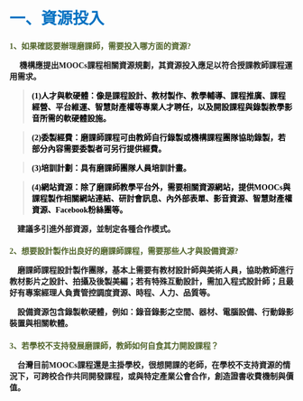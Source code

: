 # <font color=#0071C2 face=微軟正黑體>一、資源投入</font>

<font face=微軟正黑體>

<font color=#4E6228 face=微軟正黑體><h4>1、如果確認要辦理磨課師，需要投入哪方面的資源?</font>

<p>&nbsp;&nbsp;&nbsp;&nbsp; 機構應提出MOOCs課程相關資源規劃，其資源投入應足以符合授課教師課程運用需求。</p>

><font color=black><p>(1)人才與軟硬體：像是課程設計、教材製作、教學輔導、課程推廣、課程經營、平台維運、智慧財產權等專業人才聘任，以及開設課程與錄製教學影音所需的軟硬體設施。</p></font>

><font color=black><p>(2)委製經費：磨課師課程可由教師自行錄製或機構課程團隊協助錄製，若部分內容需要委製者可另行提供經費。</p></font>

><font color=black><p>(3)培訓計劃：具有磨課師團隊人員培訓計畫。</p></font>

><font color=black><p>(4)網站資源：除了磨課師教學平台外，需要相關資源網站，提供MOOCs與課程製作相關網站連結、研討會訊息、內外部表單、影音資源、智慧財產權資源、Facebook粉絲團等。 </p></font>

<p>&nbsp;&nbsp;&nbsp;&nbsp;建議多引進外部資源，並制定各種合作模式。 </p>

<font color=#4E6228 face=微軟正黑體><h4>2、想要設計製作出良好的磨課師課程，需要那些人才與設備資源? </font>

<p>&nbsp;&nbsp;&nbsp;&nbsp;磨課師課程設計製作團隊，基本上需要有教材設計師與美術人員，協助教師進行教材影片之設計、拍攝及後製美編；若有特殊互動設計，需加入程式設計師；且最好有專案經理人負責管控調度資源、時程、人力、品質等。 </p>

<p>&nbsp;&nbsp;&nbsp;&nbsp;設備資源包含錄製軟硬體，例如：錄音錄影之空間、器材、電腦設備、行動錄影裝置與相關軟體。 </p>

<font color=#4E6228 face=微軟正黑體><h4>3、若學校不支持發展磨課師，教師如何自食其力開設課程？  </font>

<p>&nbsp;&nbsp;&nbsp;&nbsp;台灣目前MOOCs課程還是主掛學校，很想開課的老師，在學校不支持資源的情況下，可跨校合作共同開發課程，或與特定產業公會合作，創造證書收費機制與價值。 </p>